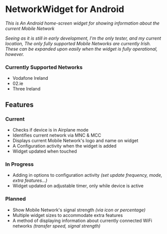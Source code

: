 NetworkWidget for Android
================================

_This is An Android home-screen widget for showing information about the current Mobile Network_

*Seeing as it is still in early development, I'm the only tester, and my current location, The only fully supported Mobile Networks are currently Irish. These can be expanded upon easily when the widget is fully operational, however.*

### Currently Supported Networks

* Vodafone Ireland
* 02.ie
* Three Ireland

Features
--------

### Current

* Checks if device is in Airplane mode
* Identifies current network via MNC & MCC
* Displays current Mobile Network's logo and name on widget
* A Configuration activity when the widget is added
* Widget updated when touched

### In Progress

* Adding in options to configuration activity _(set update frequency, mode, extra features...)_
* Widget updated on adjustable timer, only while device is active

### Planned

* Show Mobile Network's signal strength _(via icon or percentage)_
* Multiple widget sizes to accommodate extra features
* A method of displaying information about currently connected WiFi networks _(transfer speed, signal strength)_
